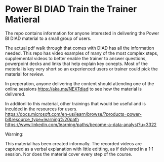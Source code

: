 # Power BI DIAD Train the Trainer Matieral

The repo contains information for anyone interested in delivering the Power BI DIAD material to a small group of users.  

The actual pdf walk through that comes with DIAD has all the information needed.  This repo has video examples of many of the most complex steps, supplemental videos to  better enable the trainer to answer questions, powerpoint decks and links that help explain key conepts.  Most of the meterial is key very short so an experienced users or trainer could pick the material for review.  

In preperation, anyone delivering the content should attending one of the online sessions https://aka.ms/NEXTdiad to see how the material is delivered.  

In additonl to this material, other trainings that would be useful and is inculded in the resources for users.  
https://docs.microsoft.com/en-us/learn/browse/?products=power-bi&resource_type=learning%20path 
https://www.linkedin.com/learning/paths/become-a-data-analyst?u=3322 

Warning:

This material has been created informally.  The recorded videos are captured as a verbal explanation with little editting, as if delviered in a 1:1 session.
Nor does the material cover every step of the course.  



 



